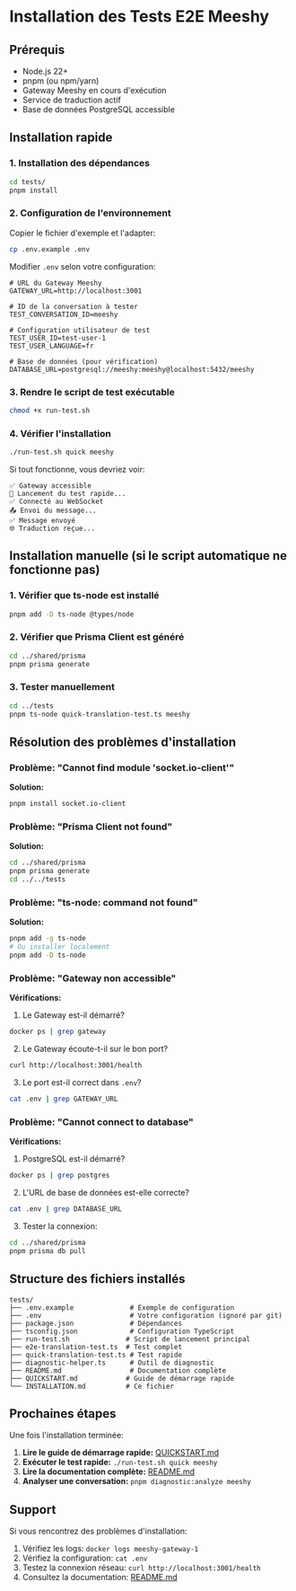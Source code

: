 # Installation des Tests E2E Meeshy

## Prérequis

- Node.js 22+
- pnpm (ou npm/yarn)
- Gateway Meeshy en cours d'exécution
- Service de traduction actif
- Base de données PostgreSQL accessible

## Installation rapide

### 1. Installation des dépendances

```bash
cd tests/
pnpm install
```

### 2. Configuration de l'environnement

Copier le fichier d'exemple et l'adapter:

```bash
cp .env.example .env
```

Modifier `.env` selon votre configuration:

```env
# URL du Gateway Meeshy
GATEWAY_URL=http://localhost:3001

# ID de la conversation à tester
TEST_CONVERSATION_ID=meeshy

# Configuration utilisateur de test
TEST_USER_ID=test-user-1
TEST_USER_LANGUAGE=fr

# Base de données (pour vérification)
DATABASE_URL=postgresql://meeshy:meeshy@localhost:5432/meeshy
```

### 3. Rendre le script de test exécutable

```bash
chmod +x run-test.sh
```

### 4. Vérifier l'installation

```bash
./run-test.sh quick meeshy
```

Si tout fonctionne, vous devriez voir:

```
✅ Gateway accessible
🚀 Lancement du test rapide...
✅ Connecté au WebSocket
📤 Envoi du message...
✅ Message envoyé
🌐 Traduction reçue...
```

## Installation manuelle (si le script automatique ne fonctionne pas)

### 1. Vérifier que ts-node est installé

```bash
pnpm add -D ts-node @types/node
```

### 2. Vérifier que Prisma Client est généré

```bash
cd ../shared/prisma
pnpm prisma generate
```

### 3. Tester manuellement

```bash
cd ../tests
pnpm ts-node quick-translation-test.ts meeshy
```

## Résolution des problèmes d'installation

### Problème: "Cannot find module 'socket.io-client'"

**Solution:**
```bash
pnpm install socket.io-client
```

### Problème: "Prisma Client not found"

**Solution:**
```bash
cd ../shared/prisma
pnpm prisma generate
cd ../../tests
```

### Problème: "ts-node: command not found"

**Solution:**
```bash
pnpm add -g ts-node
# Ou installer localement
pnpm add -D ts-node
```

### Problème: "Gateway non accessible"

**Vérifications:**

1. Le Gateway est-il démarré?
```bash
docker ps | grep gateway
```

2. Le Gateway écoute-t-il sur le bon port?
```bash
curl http://localhost:3001/health
```

3. Le port est-il correct dans `.env`?
```bash
cat .env | grep GATEWAY_URL
```

### Problème: "Cannot connect to database"

**Vérifications:**

1. PostgreSQL est-il démarré?
```bash
docker ps | grep postgres
```

2. L'URL de base de données est-elle correcte?
```bash
cat .env | grep DATABASE_URL
```

3. Tester la connexion:
```bash
cd ../shared/prisma
pnpm prisma db pull
```

## Structure des fichiers installés

```
tests/
├── .env.example              # Exemple de configuration
├── .env                      # Votre configuration (ignoré par git)
├── package.json              # Dépendances
├── tsconfig.json             # Configuration TypeScript
├── run-test.sh              # Script de lancement principal
├── e2e-translation-test.ts  # Test complet
├── quick-translation-test.ts # Test rapide
├── diagnostic-helper.ts      # Outil de diagnostic
├── README.md                 # Documentation complète
├── QUICKSTART.md            # Guide de démarrage rapide
└── INSTALLATION.md          # Ce fichier
```

## Prochaines étapes

Une fois l'installation terminée:

1. **Lire le guide de démarrage rapide:** [QUICKSTART.md](QUICKSTART.md)
2. **Exécuter le test rapide:** `./run-test.sh quick meeshy`
3. **Lire la documentation complète:** [README.md](README.md)
4. **Analyser une conversation:** `pnpm diagnostic:analyze meeshy`

## Support

Si vous rencontrez des problèmes d'installation:

1. Vérifiez les logs: `docker logs meeshy-gateway-1`
2. Vérifiez la configuration: `cat .env`
3. Testez la connexion réseau: `curl http://localhost:3001/health`
4. Consultez la documentation: [README.md](README.md)

